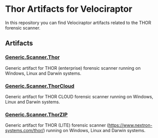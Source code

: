 

# Thor Artifacts for Velociraptor

In this repository you can find Velociraptor artifacts related to the THOR forensic scanner.

## Artifacts

### [Generic.Scanner.Thor](https://github.com/NextronSystems/velociraptor-artifacts-thor/blob/master/artifacts/Generic.Scanner.Thor.yaml)

Generic artifact for THOR (enterprise) forensic scanner running on Windows, Linux and Darwin systems.

### [Generic.Scanner.ThorCloud](https://github.com/NextronSystems/velociraptor-artifacts-thor/blob/master/artifacts/Generic.Scanner.ThorCloud.yaml)

Generic artifact for THOR CLOUD forensic scanner running on Windows, Linux and Darwin systems.

### [Generic.Scanner.ThorZIP](https://github.com/NextronSystems/velociraptor-artifacts-thor/blob/master/artifacts/Generic.Scanner.ThorZIP.yaml)

Generic artifact for THOR (LITE) forensic scanner (https://www.nextron-systems.com/thor/) running on Windows, Linux and Darwin systems.
